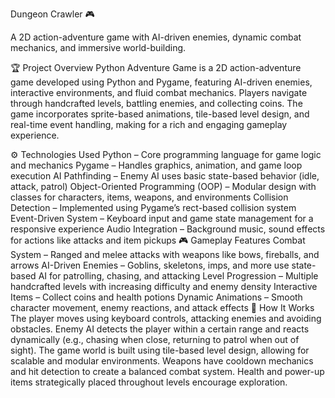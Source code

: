 Dungeon Crawler 🎮

A 2D action-adventure game with AI-driven enemies, dynamic combat mechanics, and immersive world-building.

🏆 Project Overview
Python Adventure Game is a 2D action-adventure game developed using Python and Pygame, featuring AI-driven enemies, interactive environments, and fluid combat mechanics. Players navigate through handcrafted levels, battling enemies, and collecting coins. The game incorporates sprite-based animations, tile-based level design, and real-time event handling, making for a rich and engaging gameplay experience.

⚙ Technologies Used
Python – Core programming language for game logic and mechanics
Pygame – Handles graphics, animation, and game loop execution
AI Pathfinding – Enemy AI uses basic state-based behavior (idle, attack, patrol)
Object-Oriented Programming (OOP) – Modular design with classes for characters, items, weapons, and environments
Collision Detection – Implemented using Pygame’s rect-based collision system
Event-Driven System – Keyboard input and game state management for a responsive experience
Audio Integration – Background music, sound effects for actions like attacks and item pickups
🎮 Gameplay Features
Combat System – Ranged and melee attacks with weapons like bows, fireballs, and arrows
AI-Driven Enemies – Goblins, skeletons, imps, and more use state-based AI for patrolling, chasing, and attacking
Level Progression – Multiple handcrafted levels with increasing difficulty and enemy density
Interactive Items – Collect coins and health potions
Dynamic Animations – Smooth character movement, enemy reactions, and attack effects
🚀 How It Works
The player moves using keyboard controls, attacking enemies and avoiding obstacles.
Enemy AI detects the player within a certain range and reacts dynamically (e.g., chasing when close, returning to patrol when out of sight).
The game world is built using tile-based level design, allowing for scalable and modular environments.
Weapons have cooldown mechanics and hit detection to create a balanced combat system.
Health and power-up items strategically placed throughout levels encourage exploration.
